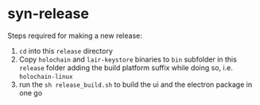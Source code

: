 # syn-release

Steps required for making a new release:
 1. `cd` into this `release` directory
 1. Copy `holochain` and `lair-keystore` binaries to `bin` subfolder in this `release` folder adding the build platform suffix while doing so, i.e. `holochain-linux`
 1. run the `sh release_build.sh` to build the ui and the electron package in one go
